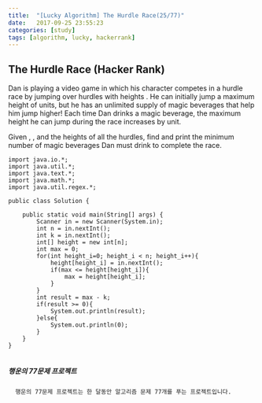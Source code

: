 ```yaml
---
title:  "[Lucky Algorithm] The Hurdle Race(25/77)"
date:   2017-09-25 23:55:23
categories: [study]
tags: [algorithm, lucky, hackerrank]
---
```

## The Hurdle Race (Hacker Rank)
Dan is playing a video game in which his character competes in a hurdle race by jumping over  hurdles with heights . He can initially jump a maximum height of  units, but he has an unlimited supply of magic beverages that help him jump higher! Each time Dan drinks a magic beverage, the maximum height he can jump during the race increases by  unit.

Given , , and the heights of all the hurdles, find and print the minimum number of magic beverages Dan must drink to complete the race.

```
import java.io.*;
import java.util.*;
import java.text.*;
import java.math.*;
import java.util.regex.*;

public class Solution {

    public static void main(String[] args) {
        Scanner in = new Scanner(System.in);
        int n = in.nextInt();
        int k = in.nextInt();
        int[] height = new int[n];
        int max = 0;
        for(int height_i=0; height_i < n; height_i++){
            height[height_i] = in.nextInt();
            if(max <= height[height_i]){
                max = height[height_i];
            }
        }
        int result = max - k;
        if(result >= 0){
            System.out.println(result);
        }else{
            System.out.println(0);
        }
    }
}


```

##### 행운의 77문제 프로젝트
```
  행운의 77문제 프로젝트는 한 달동안 알고리즘 문제 77개를 푸는 프로젝트입니다.
```
